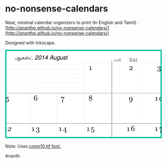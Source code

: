 no-nonsense-calendars
=====================

Neat, minimal calendar organizers to print (In English and Tamil). [http://ananthp.github.io/no-nonsense-calendars/](http://ananthp.github.io/no-nonsense-calendars/)


Designed with Inkscape.

![August 2014 Calendar](images/2014-08_aug--no-nonsense-calendar.png "August 2014, No Nonsense Calendar")

Note: Uses [_cmmi10.ttf_ font.](http://www.ctan.org/tex-archive/fonts/cm/ps-type1/bakoma/ttf)

Ananth
